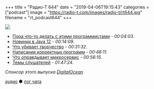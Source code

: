+++
title = "Радио-Т 644"
date = "2019-04-06T19:15:43"
categories = ["podcast"]
image = "https://radio-t.com/images/radio-t/rt644.jpg"
filename = "rt_podcast644"
+++

![](https://radio-t.com/images/radio-t/rt644.jpg)

- [Пора что-то делать с этими программистами](https://www.washingtonpost.com/opinions/its-time-to-elevate-software-development-to-an-engineering-discipline/2019/04/05/4085c602-56f8-11e9-aa83-504f086bf5d6_story.html?noredirect=on) - *00:04:03*.
- [Новинки в Java 12](https://habr.com/ru/post/446590/) - *00:14:09*.
- [Что убивает творчество](https://medium.com/@duncanr/deadlines-are-killing-us-and-almost-everything-else-i-know-about-leadership-7032a5fb12ac) - *00:31:32*.
- [Написание корректных программ](http://nonullpointers.com/posts/2019-03-27-correctness-the-paradigm-for-sustainable-software-development.html) - *00:48:11*.
- [Что оправдывает микросервис](https://content.pivotal.io/blog/should-that-be-a-microservice-keep-these-six-factors-in-mind) - *00:56:15*.
- [Темы слушателей](https://radio-t.com/p/2019/04/02/prep-644/) - *01:47:24*.

*Спонсор этого выпуска [DigitalOcean](https://www.digitalocean.com)*


[аудио](http://cdn.radio-t.com/rt_podcast644.mp3) ● [лог чата](http://chat.radio-t.com/logs/radio-t-644.html)
<audio src="http://cdn.radio-t.com/rt_podcast644.mp3" preload="none"></audio>
